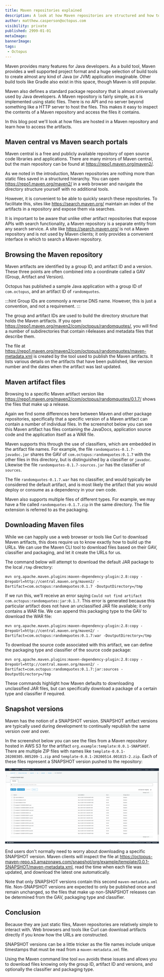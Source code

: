 ```yaml
---
title: Maven repositories explained
description: A look at how Maven repositories are structured and how to access artifacts in them
author: matthew.casperson@octopus.com
visibility: private
published: 2999-01-01
metaImage: 
bannerImage: 
tags:
 - Octopus
---
```


Maven provides many features for Java developers. As a build tool, Maven provides a well supported project format and a huge selection of build tools to create almost any kind of Java (or JVM) application imaginable. Other build tools like Gradle also exist in this space, though Maven is still popular.

Maven also defines a standard package repository that is almost universally used by Java developers. A Maven repository is fairly simple, as it is implemented using static files. There is no API and no server beyond something like a HTTP server to host the files. This makes it easy to inspect the contents of a Maven repository and access the files it contains.

In this blog post we'll look at how files are hosted in a Maven repository and learn how to access the artifacts.

## Maven central vs Maven search portals

Maven central is a free and publicly available repository of open source code libraries and applications. There are many mirrors of Maven central, but the main repository can be found at https://repo1.maven.org/maven2/.

As we noted in the introduction, Maven repositories are nothing more than static files saved in a structured hierarchy. You can open https://repo1.maven.org/maven2/ in a web browser and navigate the directory structure yourself with no additional tools.

However, it is convenient to be able to quickly search these repositories. To facilitate this, sites like https://search.maven.org/ maintain an index of the artifacts in a repository and expose them via searches.

It is important to be aware that unlike other artifact repositories that expose APIs with search functionality, a Maven repository is a separate entity from any search service. A site like https://search.maven.org/ is not a Maven repository and is not used by Maven clients; it only provides a convenient interface in which to search a Maven repository.

## Browsing the Maven repository

Maven artifacts are identified by a group ID, and artifact ID and a version. These three points are often combined into a coordinate called a GAV (Group, Artifact and Version).

Octopus has published a sample Java application with a group ID of `com.octopus`, and an artifact ID of `randomquotes`.

:::hint
Group IDs are commonly a reverse DNS name. However, this is just a convention, and not a requirement.
:::

The group and artifact IDs are used to build the directory structure that holds the Maven artifacts. If you open https://repo1.maven.org/maven2/com/octopus/randomquotes/, you will find a number of subdirectories that contain r4eleases and metadata files that describe them.

The file at https://repo1.maven.org/maven2/com/octopus/randomquotes/maven-metadata.xml is created by the tool used to publish the Maven artifacts. It lists various details on the artifacts that have been published, like version number and the dates when the artifact was last updated.

## Maven artifact files

Browsing to a specific Maven artifact version like https://repo1.maven.org/maven2/com/octopus/randomquotes/0.1.7/ shows the files that make up a release.

Again we find some differences here between Maven and other package repositories, specifically that a specific version of a Maven artifact can contain a number of individual files. In the screenshot below you can see this Maven artifact has files containing the JavaDocs, application source code and the application itself as a WAR file.

Maven supports this through the use of classifiers, which are embedded in the artifact file names. For example, the file `randomquotes-0.1.7-javadoc.jar` shares the GAV of `com.octopus:randomquotes:0.1.7` with the other files in this directory, but is distinguished by a classifier or `javadoc`. Likewise the file `randomquotes-0.1.7-sources.jar` has the classifier of `sources`.

The file `randomquotes-0.1.7.war` has no classifier, and would typically be considered the default artifact, and is most likely the artifact that you would deploy or consume as a dependency in your own code.

Maven also supports multiple files of different types. For example, we may have a file called `randomquotes-0.1.7.zip` in the same directory. The file extension is referred to as the packaging.

## Downloading Maven files

While we can happily use a web browser or tools like Curl to download Maven artifacts, this does require us to know exactly how to build up the URLs. We can use the Maven CLI tool to download files based on their GAV, classifier and packaging, and let it create the URLs for us.

The command below will attempt to download the default JAR package to the local `/tmp` directory:

```
mvn org.apache.maven.plugins:maven-dependency-plugin:2.8:copy -DrepoUrl=http://central.maven.org/maven2/ -Dartifact=com.octopus:randomquotes:0.1.7 -DoutputDirectory=/tmp
```

If we run this, we'll receive an error saying `Could not find artifact com.octopus:randomquotes:jar:0.1.7`. This error is generated because this particular artifact does not have an unclassified JAR file available; it only contains a WAR file. We can append this packaging type to the GAV to download the WAR file:

```
mvn org.apache.maven.plugins:maven-dependency-plugin:2.8:copy -DrepoUrl=http://central.maven.org/maven2/ -Dartifact=com.octopus:randomquotes:0.1.7:war -DoutputDirectory=/tmp
```

To download the source code associated with this artifact, we can define the packaging type and classifier of the source code package:

```
mvn org.apache.maven.plugins:maven-dependency-plugin:2.8:copy -DrepoUrl=http://central.maven.org/maven2/ -Dartifact=com.octopus:randomquotes:0.1.7:jar:sources -DoutputDirectory=/tmp
```

These commands highlight how Maven defaults to downloading unclassified JAR files, but can specifically download a package of a certain type and classifier if required.

## Snapshot versions

Maven has the notion of a SNAPSHOT version. SNAPSHOT artifact versions are typically used during development to continually republish the same version over and over.

In the screenshot below you can see the files from a Maven repository hosted in AWS S3 for the artifact `org.example:template:0.0.1-SNAPSHOT`. There are multiple ZIP files with names like `template-0.0.1-20200305.005209-1.zip` and `template-0.0.1-20200514.001815-2.zip`. Each of these files represent a SNAPSHOT version pushed to the repository:

![](snapshots.png "width=500")

End users don't normally need to worry about downloading a specific SNAPSHOT version. Maven clients will inspect the file at https://octopus-maven-repo.s3.amazonaws.com/snapshot/org/example/template/0.0.1-SNAPSHOT/maven-metadata.xml, read the time when each file was updated, and download the latest one automatically.

Note that only SNAPSHOT versions contain this second `maven-metadata.xml` file. Non-SNAPSHOT versions are expected to only be published once and remain unchanged, so the files that make up non-SNAPSHOT releases can be determined from the GAV, packaging type and classifier.

## Conclusion

Because they are just static files, Maven repositories are relatively simple to interact with. Web browsers and tools like Curl can download artifacts directly if you know how the URLs are constructed.

SNAPSHOT versions can be a little tricker as the file names include unique timestamps that must be read from a `maven-metadata.xml` file.

Using the Maven command line tool `mvn` avoids these issues and allows you to download files knowing only the group ID, artifact ID and versions, and optionally the classifier and packaging type.